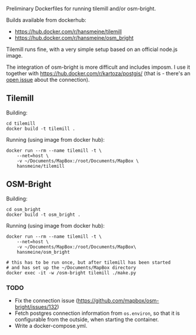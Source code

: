 Preliminary Dockerfiles for running tilemill and/or osm-bright.

Builds available from dockerhub:
* https://hub.docker.com/r/hansmeine/tilemill
* https://hub.docker.com/r/hansmeine/osm_bright

Tilemill runs fine, with a very simple setup based on an official node.js image.

The integration of osm-bright is more difficult and includes imposm.
I use it together with https://hub.docker.com/r/kartoza/postgis/
(that is - there's an [open issue](https://github.com/mapbox/osm-bright/issues/132) about the connection).

## Tilemill

Building:

    cd tilemill
    docker build -t tilemill .

Running (using image from docker hub):

    docker run --rm --name tilemill -t \
        --net=host \
	    -v ~/Documents/MapBox:/root/Documents/MapBox \
	    hansmeine/tilemill

## OSM-Bright

Building:

    cd osm_bright
    docker build -t osm_bright .

Running (using image from docker hub):

    docker run --rm --name tilemill -t \
        --net=host \
	    -v ~/Documents/MapBox:/root/Documents/MapBox\
        hansmeine/osm_bright
	
	# this has to be run once, but after tilemill has been started
	# and has set up the ~/Documents/MapBox directory
    docker exec -it -w /osm-bright tilemill ./make.py

### TODO

* Fix the connection issue (https://github.com/mapbox/osm-bright/issues/132)
* Fetch postgres connection information from `os.environ`, so that it is configurable from the outside, when starting the container.
* Write a docker-compose.yml.
